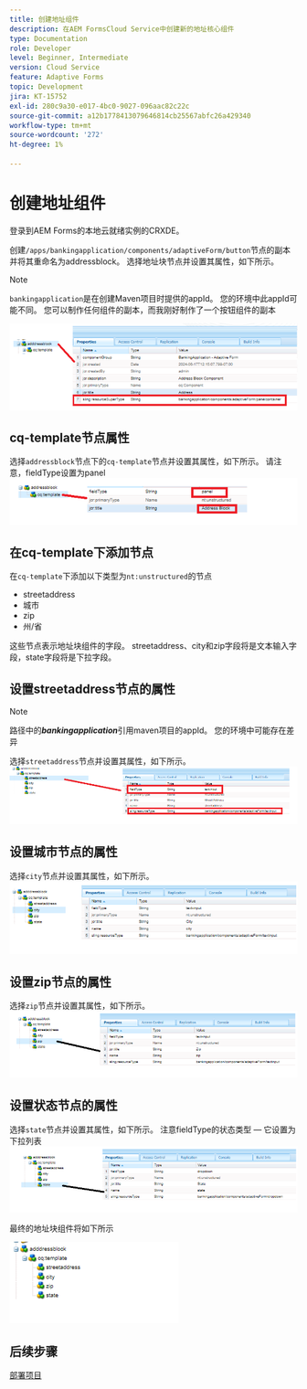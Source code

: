 ```yaml
---
title: 创建地址组件
description: 在AEM FormsCloud Service中创建新的地址核心组件
type: Documentation
role: Developer
level: Beginner, Intermediate
version: Cloud Service
feature: Adaptive Forms
topic: Development
jira: KT-15752
exl-id: 280c9a30-e017-4bc0-9027-096aac82c22c
source-git-commit: a12b1778413079646814cb25567abfc26a429340
workflow-type: tm+mt
source-wordcount: '272'
ht-degree: 1%

---
```


# 创建地址组件

登录到AEM Forms的本地云就绪实例的CRXDE。

创建``/apps/bankingapplication/components/adaptiveForm/button``节点的副本并将其重命名为addressblock。 选择地址块节点并设置其属性，如下所示。

>[!NOTE]
>
> ``bankingapplication``是在创建Maven项目时提供的appId。 您的环境中此appId可能不同。 您可以制作任何组件的副本，而我刚好制作了一个按钮组件的副本


![地址块](assets/address-properties.png)

## cq-template节点属性

选择``addressblock``节点下的``cq-template``节点并设置其属性，如下所示。 请注意，fieldType设置为panel
![cq-template](assets/cq-template.png)

## 在cq-template下添加节点

在``cq-template``下添加以下类型为``nt:unstructured``的节点

* streetaddress
* 城市
* zip
* 州/省

这些节点表示地址块组件的字段。 streetaddress、city和zip字段将是文本输入字段，state字段将是下拉字段。

## 设置streetaddress节点的属性

>[!NOTE]
>
> 路径中的&#x200B;**_bankingapplication_**&#x200B;引用maven项目的appId。 您的环境中可能存在差异

选择``streetaddress``节点并设置其属性，如下所示。
![街道地址](assets/streetaddress.png)

## 设置城市节点的属性

选择``city``节点并设置其属性，如下所示。
![城市](assets/city.png)

## 设置zip节点的属性

选择``zip``节点并设置其属性，如下所示。
![zip](assets/zip.png)

## 设置状态节点的属性

选择``state``节点并设置其属性，如下所示。 注意fieldType的状态类型 — 它设置为下拉列表
![状态](assets/state.png)

最终的地址块组件将如下所示

![最终地址](assets/crx-address-block.png)

## 后续步骤

[部署项目](./deploy-your-project.md)
